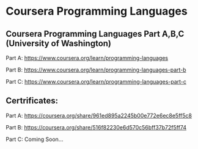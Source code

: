 # Coursera Programming Languages

## Coursera Programming Languages Part A,B,C (University of Washington)


Part A: https://www.coursera.org/learn/programming-languages

Part B: https://www.coursera.org/learn/programming-languages-part-b

Part C: https://www.coursera.org/learn/programming-languages-part-c


## Certrificates: 
Part A: https://coursera.org/share/961ed895a2245b00e772e6ec8e5ff5c8

Part B: https://coursera.org/share/516f82230e6d570c56bff37b72f5ff74

Part C: Coming Soon...

